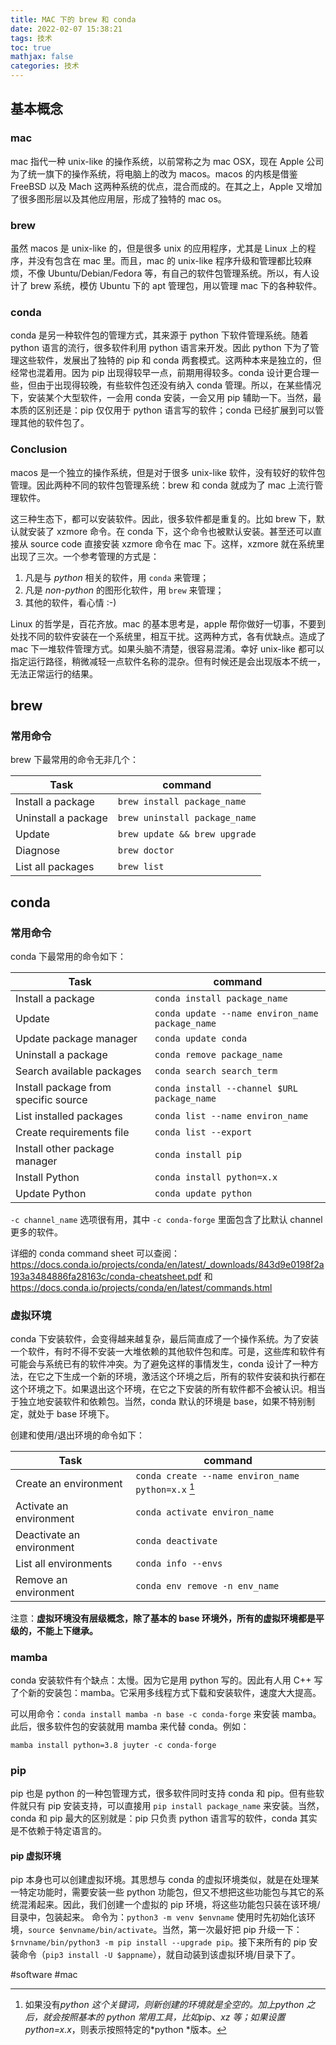 ```yaml
---
title: MAC 下的 brew 和 conda
date: 2022-02-07 15:38:21
tags: 技术
toc: true
mathjax: false
categories: 技术
---
```

## 基本概念
### mac
mac 指代一种 unix-like 的操作系统，以前常称之为 mac OSX，现在 Apple 公司为了统一旗下的操作系统，将电脑上的改为 macos。macos 的内核是借鉴 FreeBSD 以及 Mach 这两种系统的优点，混合而成的。在其之上，Apple 又增加了很多图形层以及其他应用层，形成了独特的 mac os。

### brew
虽然 macos 是 unix-like 的，但是很多 unix 的应用程序，尤其是 Linux 上的程序，并没有包含在 mac 里。而且，mac 的 unix-like 程序升级和管理都比较麻烦，不像 Ubuntu/Debian/Fedora 等，有自己的软件包管理系统。所以，有人设计了 brew 系统，模仿 Ubuntu 下的 apt 管理包，用以管理 mac 下的各种软件。

### conda
conda 是另一种软件包的管理方式，其来源于 python 下软件管理系统。随着 python 语言的流行，很多软件利用 python 语言来开发。因此 python 下为了管理这些软件，发展出了独特的 pip 和 conda 两套模式。这两种本来是独立的，但经常也混着用。因为 pip 出现得较早一点，前期用得较多。conda 设计更合理一些，但由于出现得较晚，有些软件包还没有纳入 conda 管理。所以，在某些情况下，安装某个大型软件，一会用 conda 安装，一会又用 pip 辅助一下。当然，最本质的区别还是：pip 仅仅用于 python 语言写的软件；conda 已经扩展到可以管理其他的软件包了。

### Conclusion
macos 是一个独立的操作系统，但是对于很多 unix-like 软件，没有较好的软件包管理。因此两种不同的软件包管理系统：brew 和 conda 就成为了 mac 上流行管理软件。

这三种生态下，都可以安装软件。因此，很多软件都是重复的。比如 brew 下，默认就安装了 xzmore 命令。在 conda 下，这个命令也被默认安装。甚至还可以直接从 source code 直接安装 xzmore 命令在 mac 下。这样，xzmore 就在系统里出现了三次。一个参考管理的方式是：

1. 凡是与 *python* 相关的软件，用 `conda` 来管理；
2. 凡是 _non-python_ 的图形化软件，用 `brew` 来管理；
3. 其他的软件，看心情 :-)

Linux 的哲学是，百花齐放。mac 的基本思考是，apple 帮你做好一切事，不要到处找不同的软件安装在一个系统里，相互干扰。这两种方式，各有优缺点。造成了 mac 下一堆软件管理方式。如果头脑不清楚，很容易混淆。幸好 unix-like 都可以指定运行路径，稍微减轻一点软件名称的混杂。但有时候还是会出现版本不统一，无法正常运行的结果。

## brew
### 常用命令
brew 下最常用的命令无非几个：

Task | command
-------|-------
Install a package |  `brew install package_name`
Uninstall a package | `brew uninstall package_name`
Update |  `brew update && brew upgrade`
Diagnose | `brew doctor`
List all packages | `brew list`

## conda
### 常用命令
conda 下最常用的命令如下：

Task | command
-------|-------
Install a package | `conda install package_name`
Update | `conda update --name environ_name package_name`
Update package manager | `conda update conda`
Uninstall a package | `conda remove package_name`
Search available packages | `conda search search_term`
Install package from specific source | `conda install --channel $URL package_name`
List installed packages | `conda list --name environ_name`
Create requirements file | `conda list --export`
Install other package manager | `conda install pip`
Install Python | `conda install python=x.x`
Update Python | `conda update python`

`-c channel_name` 选项很有用，其中 `-c conda-forge` 里面包含了比默认 channel 更多的软件。

详细的 conda command sheet 可以查阅：https://docs.conda.io/projects/conda/en/latest/_downloads/843d9e0198f2a193a3484886fa28163c/conda-cheatsheet.pdf 和 https://docs.conda.io/projects/conda/en/latest/commands.html

### 虚拟环境
conda 下安装软件，会变得越来越复杂，最后简直成了一个操作系统。为了安装一个软件，有时不得不安装一大堆依赖的其他软件包和库。可是，这些库和软件有可能会与系统已有的软件冲突。为了避免这样的事情发生，conda 设计了一种方法，在它之下生成一个新的环境，激活这个环境之后，所有的软件安装和执行都在这个环境之下。如果退出这个环境，在它之下安装的所有软件都不会被认识。相当于独立地安装软件和依赖包。当然，conda 默认的环境是 base，如果不特别制定，就处于 base 环境下。

创建和使用/退出环境的命令如下：

Task | command
-------|-------
Create an environment | `conda create --name environ_name python=x.x` [^pythonopt]
Activate an environment | `conda activate environ_name`
Deactivate an environment | `conda deactivate`
List all environments | `conda info --envs`
Remove an environment | `conda env remove -n env_name`

注意：**虚拟环境没有层级概念，除了基本的 base 环境外，所有的虚拟环境都是平级的，不能上下继承。**

### mamba
conda 安装软件有个缺点：太慢。因为它是用 python 写的。因此有人用 C++ 写了个新的安装包：mamba。它采用多线程方式下载和安装软件，速度大大提高。

可以用命令：`conda install mamba -n base -c conda-forge` 来安装 mamba。此后，很多软件包的安装就用 mamba 来代替 conda。例如：

`mamba install python=3.8 juyter -c conda-forge`

### pip
pip 也是 python 的一种包管理方式，很多软件同时支持 conda 和 pip。但有些软件就只有 pip 安装支持，可以直接用 `pip install package_name` 来安装。当然，conda 和 pip 最大的区别就是：pip 只负责 python 语言写的软件，conda 其实是不依赖于特定语言的。

#### pip 虚拟环境
pip 本身也可以创建虚拟环境。其思想与 conda 的虚拟环境类似，就是在处理某一特定功能时，需要安装一些 python 功能包，但又不想把这些功能包与其它的系统混淆起来。因此，我们创建一个虚拟的 pip 环境，将这些功能包只装在该环境/目录中，包装起来。
命令为：`python3 -m venv $envname`
使用时先初始化该环境，`source $envname/bin/activate`。当然，第一次最好把 pip 升级一下：`$rnvname/bin/python3 -m pip install --upgrade pip`。接下来所有的 pip 安装命令（`pip3 install -U $appname`），就自动装到该虚拟环境/目录下了。

[^pythonopt]: 如果没有*python *这个关键词，则新创建的环境就是全空的。加上*python *之后，就会按照基本的 python 常用工具，比如*pip*、*xz *等；如果设置*python=x.x*，则表示按照特定的*python *版本。

#software
#mac
